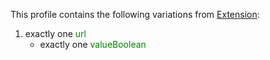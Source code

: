 This profile contains the following variations from [Extension](http://hl7.org/fhir/R4/Extension):

1. exactly one <span style='color:green'> url </span> 
   * exactly one <span style='color:green'> valueBoolean </span> 